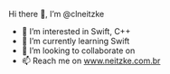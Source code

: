 Hi there 👋,  I’m @clneitzke

- 👀 I’m interested in Swift, C++
- 🌱 I’m currently learning Swift
- 💞️ I’m looking to collaborate on 
- 📫 Reach me on www.neitzke.com.br

<!---
clneitzke/clneitzke is a ✨ special ✨ repository because its `README.md` (this file) appears on your GitHub profile.
You can click the Preview link to take a look at your changes.
--->
